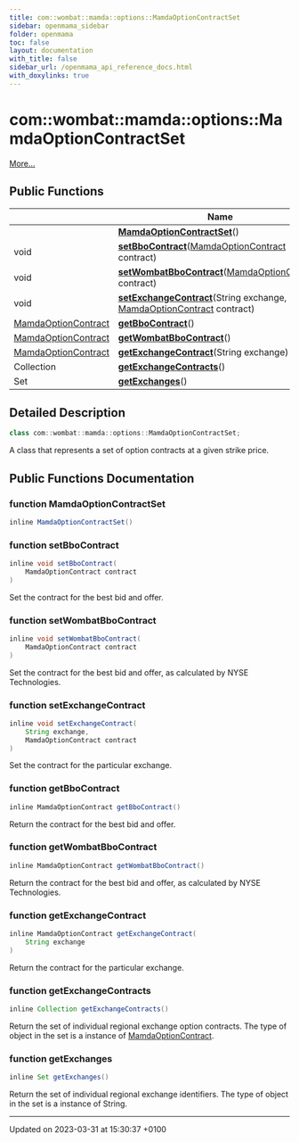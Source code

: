 ```yaml
---
title: com::wombat::mamda::options::MamdaOptionContractSet
sidebar: openmama_sidebar
folder: openmama
toc: false
layout: documentation
with_title: false
sidebar_url: /openmama_api_reference_docs.html
with_doxylinks: true
---
```


# com::wombat::mamda::options::MamdaOptionContractSet



 [More...](#detailed-description)

## Public Functions

|                | Name           |
| -------------- | -------------- |
| | **[MamdaOptionContractSet](classcom_1_1wombat_1_1mamda_1_1options_1_1MamdaOptionContractSet.html#function-mamdaoptioncontractset)**() |
| void | **[setBboContract](classcom_1_1wombat_1_1mamda_1_1options_1_1MamdaOptionContractSet.html#function-setbbocontract)**([MamdaOptionContract](classcom_1_1wombat_1_1mamda_1_1options_1_1MamdaOptionContract.html) contract) |
| void | **[setWombatBboContract](classcom_1_1wombat_1_1mamda_1_1options_1_1MamdaOptionContractSet.html#function-setwombatbbocontract)**([MamdaOptionContract](classcom_1_1wombat_1_1mamda_1_1options_1_1MamdaOptionContract.html) contract) |
| void | **[setExchangeContract](classcom_1_1wombat_1_1mamda_1_1options_1_1MamdaOptionContractSet.html#function-setexchangecontract)**(String exchange, [MamdaOptionContract](classcom_1_1wombat_1_1mamda_1_1options_1_1MamdaOptionContract.html) contract) |
| [MamdaOptionContract](classcom_1_1wombat_1_1mamda_1_1options_1_1MamdaOptionContract.html) | **[getBboContract](classcom_1_1wombat_1_1mamda_1_1options_1_1MamdaOptionContractSet.html#function-getbbocontract)**() |
| [MamdaOptionContract](classcom_1_1wombat_1_1mamda_1_1options_1_1MamdaOptionContract.html) | **[getWombatBboContract](classcom_1_1wombat_1_1mamda_1_1options_1_1MamdaOptionContractSet.html#function-getwombatbbocontract)**() |
| [MamdaOptionContract](classcom_1_1wombat_1_1mamda_1_1options_1_1MamdaOptionContract.html) | **[getExchangeContract](classcom_1_1wombat_1_1mamda_1_1options_1_1MamdaOptionContractSet.html#function-getexchangecontract)**(String exchange) |
| Collection | **[getExchangeContracts](classcom_1_1wombat_1_1mamda_1_1options_1_1MamdaOptionContractSet.html#function-getexchangecontracts)**() |
| Set | **[getExchanges](classcom_1_1wombat_1_1mamda_1_1options_1_1MamdaOptionContractSet.html#function-getexchanges)**() |

## Detailed Description

```java
class com::wombat::mamda::options::MamdaOptionContractSet;
```


A class that represents a set of option contracts at a given strike price. 

## Public Functions Documentation

### function MamdaOptionContractSet

```java
inline MamdaOptionContractSet()
```


### function setBboContract

```java
inline void setBboContract(
    MamdaOptionContract contract
)
```


Set the contract for the best bid and offer. 


### function setWombatBboContract

```java
inline void setWombatBboContract(
    MamdaOptionContract contract
)
```


Set the contract for the best bid and offer, as calculated by NYSE Technologies. 


### function setExchangeContract

```java
inline void setExchangeContract(
    String exchange,
    MamdaOptionContract contract
)
```


Set the contract for the particular exchange. 


### function getBboContract

```java
inline MamdaOptionContract getBboContract()
```


Return the contract for the best bid and offer. 


### function getWombatBboContract

```java
inline MamdaOptionContract getWombatBboContract()
```


Return the contract for the best bid and offer, as calculated by NYSE Technologies. 


### function getExchangeContract

```java
inline MamdaOptionContract getExchangeContract(
    String exchange
)
```


Return the contract for the particular exchange. 


### function getExchangeContracts

```java
inline Collection getExchangeContracts()
```


Return the set of individual regional exchange option contracts. The type of object in the set is a instance of [MamdaOptionContract](classcom_1_1wombat_1_1mamda_1_1options_1_1MamdaOptionContract.html). 


### function getExchanges

```java
inline Set getExchanges()
```


Return the set of individual regional exchange identifiers. The type of object in the set is a instance of String. 


-------------------------------

Updated on 2023-03-31 at 15:30:37 +0100